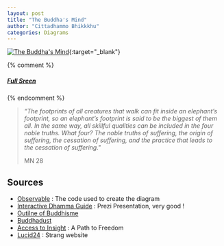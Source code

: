 ```yaml
---
layout: post
title: "The Buddha's Mind"
author: "Cittadhammo Bhikkkhu"
categories: Diagrams
---
```


[![The Buddha's Mind](/assets/images/T4.png)](/assets/maps/buddha-s-mind.html){:target="_blank"}

{% comment %}
##### [Full Sreen](https://fractalcitta.github.io/test2.html)
{% endcomment %}

> *“The footprints of all creatures that walk can fit inside an elephant’s footprint, so an elephant’s footprint is said to be the biggest of them all. In the same way, all skillful qualities can be included in the four noble truths. What four? The noble truths of suffering, the origin of suffering, the cessation of suffering, and the practice that leads to the cessation of suffering."*
> 
> MN 28

## Sources

- [Observable](https://observablehq.com/d/2ad7993187bb039f?collection=@7722371e7ecac8bd/finished) : The code used to create the diagram
- [Interactive Dhamma Guide](https://www.idhamma.org/) : Prezi Presentation, very good !
- [Outilne of Buddhisme](https://en.wikipedia.org/wiki/Outline_of_Buddhism)
- [Buddhadust](http://buddhadust.net/)
- [Access to Insight](https://www.accesstoinsight.org/ptf/index.html) : A Path to Freedom
- [Lucid24](https://www.lucid24.org/sted/8aam/index.html) : Strang website
